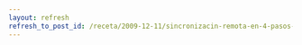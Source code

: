 ```yaml
---
layout: refresh
refresh_to_post_id: /receta/2009-12-11/sincronizacin-remota-en-4-pasos-con-rsync
---
```

